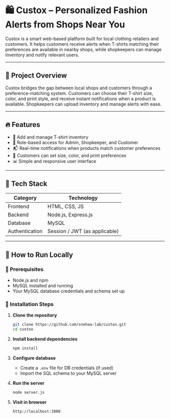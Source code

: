 
# **🛍️ Custox – Personalized Fashion Alerts from Shops Near You**

Custox is a smart web-based platform built for local clothing retailers and customers. It helps customers receive alerts when T-shirts matching their preferences are available in nearby shops, while shopkeepers can manage inventory and notify relevant users.

---

## 📌 **Project Overview**

Custox bridges the gap between local shops and customers through a preference-matching system. Customers can choose their T-shirt size, color, and print style, and receive instant notifications when a product is available. Shopkeepers can upload inventory and manage alerts with ease.

---

## 🔥 **Features**

* 🧾 Add and manage T-shirt inventory
* 🧍 Role-based access for Admin, Shopkeeper, and Customer
* 📬 Real-time notifications when products match customer preferences
* 🎯 Customers can set size, color, and print preferences
* 📊 Simple and responsive user interface

---

## 🧰 **Tech Stack**

| Category       | Technology                    |
| -------------- | ----------------------------- |
| Frontend       | HTML, CSS, JS                 |
| Backend        | Node.js, Express.js           |
| Database       | MySQL                         |
| Authentication | Session / JWT (as applicable) |

---

## 🚀 **How to Run Locally**

### 🔧 Prerequisites

* Node.js and npm
* MySQL installed and running
* Your MySQL database credentials and schema set up

### 🔨 Installation Steps

1. **Clone the repository**

   ```bash
   git clone https://github.com/snehaa-lab/custox.git
   cd custox
   ```

2. **Install backend dependencies**

   ```bash
   npm install
   ```

3. **Configure database**

   * Create a `.env` file for DB credentials (if used)
   * Import the SQL schema to your MySQL server

4. **Run the server**

   ```bash
   node server.js
   ```

5. **Visit in browser**

   ```
   http://localhost:3000
   ```


